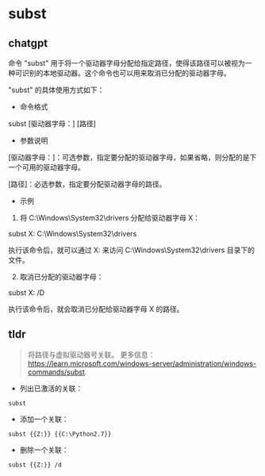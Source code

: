 # subst 
## chatgpt 
命令 "subst" 用于将一个驱动器字母分配给指定路径，使得该路径可以被视为一种可识别的本地驱动器。这个命令也可以用来取消已分配的驱动器字母。

"subst" 的具体使用方式如下：

- 命令格式

subst [驱动器字母：] [路径]

- 参数说明

[驱动器字母：]：可选参数，指定要分配的驱动器字母，如果省略，则分配的是下一个可用的驱动器字母。

[路径]：必选参数，指定要分配驱动器字母的路径。

- 示例

1. 将 C:\Windows\System32\drivers 分配给驱动器字母 X：

subst X: C:\Windows\System32\drivers

执行该命令后，就可以通过 X: 来访问 C:\Windows\System32\drivers 目录下的文件。

2. 取消已分配的驱动器字母：

subst X: /D

执行该命令后，就会取消已分配给驱动器字母 X 的路径。 

## tldr 
 
> 将路径与虚拟驱动器号关联。
> 更多信息：<https://learn.microsoft.com/windows-server/administration/windows-commands/subst>.

- 列出已激活的关联：

`subst`

- 添加一个关联：

`subst {{Z:}} {{C:\Python2.7}}`

- 删除一个关联：

`subst {{Z:}} /d`
